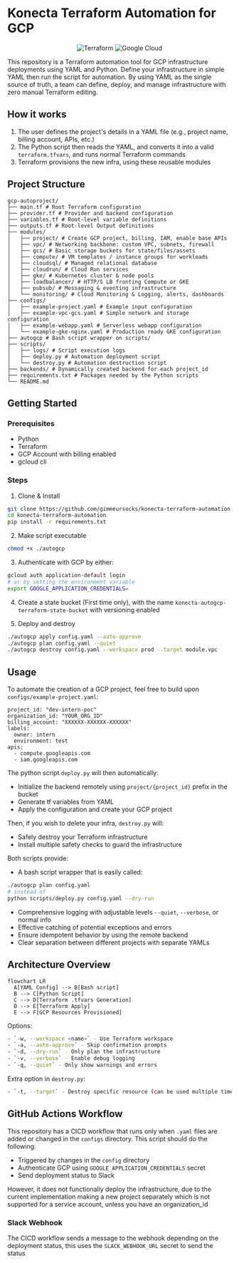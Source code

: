 # Konecta Terraform Automation for GCP

<p align="center"><img src="https://img.shields.io/badge/terraform-%235835CC.svg?style=for-the-badge&logo=terraform&logoColor=white" alt="Terraform"/>   <img src="https://img.shields.io/badge/GoogleCloud-%234285F4.svg?style=for-the-badge&logo=google-cloud&logoColor=white" alt="Google Cloud"/></p>

This repository is a Terraform automation tool for GCP infrastructure deployments using YAML and Python. Define your infrastructure in simple YAML then run the script for automation. By using YAML as the single source of truth, a team can define, deploy, and manage infrastructure with zero manual Terraform editing. 

## How it works

1. The user defines the project's details in a YAML file (e.g., project name, billing account, APIs, etc.)
2. The Python script then reads the YAML, and converts it into a valid `terraform.tfvars`, and runs normal Terraform commands
3. Terraform provisions the new infra, using these reusable modules

## Project Structure

```graph
gcp-autoproject/
├── main.tf # Root Terraform configuration
├── provider.tf # Provider and backend configuration
├── variables.tf # Root-level variable definitions
├── outputs.tf # Root-level Output definitions
├── modules/
│   ├── project/ # Create GCP project, billing, IAM, enable base APIs
│   ├── vpc/ # Networking backbone: custom VPC, subnets, firewall
│   ├── gcs/ # Basic storage buckets for state/files/assets
│   ├── compute/ # VM templates / instance groups for workloads
│   ├── cloudsql/ # Managed relational database
│   ├── cloudrun/ # Cloud Run services
│   ├── gke/ # Kubernetes cluster & node pools
│   ├── loadbalancer/ # HTTP/S LB fronting Compute or GKE
│   ├── pubsub/ # Messaging & eventing infrastructure
│   └── monitoring/ # Cloud Monitoring & Logging, alerts, dashboards
├── configs/
│   ├── example-project.yaml # Example input configuration
│   ├── example-vpc-gcs.yaml # Simple network and storage configuration
│   ├── example-webapp.yaml # Serverless webapp configuration
│   └── example-gke-nginx.yaml # Production ready GKE configuration
├── autogcp # Bash script wrapper on scripts/
├── scripts/
│	├── logs/ # Script execution logs
│   ├── deploy.py # Automation deployment script
│   └── destroy.py # Automation destruction script
├── backends/ # Dynamically created backend for each project_id
├── requirements.txt # Packages needed by the Python scripts
└── README.md
```

## Getting Started

### Prerequisites

- Python
- Terraform
- GCP Account with billing enabled
- gcloud cli

### Steps

1. Clone & Install

```bash
git clone https://github.com/gimmeursocks/konecta-terraform-automation.git
cd konecta-terraform-automation
pip install -r requirements.txt
```

2. Make script executable

```bash
chmod +x ./autogcp
```

3. Authenticate with GCP by either:

```bash
gcloud auth application-default login
# or by setting the environment variable
export GOOGLE_APPLICATION_CREDENTIALS=
```

4. Create a state bucket (First time only), with the name `konecta-autogcp-terraform-state-bucket` with versioning enabled

5. Deploy and destroy

```bash
./autogcp apply config.yaml --auto-approve
./autogcp plan config.yaml --quiet
./autogcp destroy config.yaml --workspace prod --target module.vpc
```

## Usage

To automate the creation of a GCP project, feel free to build upon  `configs/example-project.yaml`:

```hcl
project_id: "dev-intern-poc"
organization_id: "YOUR_ORG_ID"
billing_account: "XXXXXX-XXXXXX-XXXXXX"
labels:
  owner: intern
  environment: test
apis:
  - compute.googleapis.com
  - iam.googleapis.com
```

The python script `deploy.py` will then automatically:

- Initialize the backend remotely using `project/{project_id}` prefix in the bucket
- Generate tf variables from YAML
- Apply the configuration and create your GCP project

Then, if you wish to delete your infra, `destroy.py` will:

- Safely destroy your Terraform infrastructure
- Install multiple safety checks to guard the infrastructure

Both scripts provide:

- A bash script wrapper that is easily called:

```bash
./autogcp plan config.yaml
# instead of
python scripts/deploy.py config.yaml --dry-run
```

- Comprehensive logging with adjustable levels `--quiet`, `--verbose`, or normal info
- Effective catching of potential exceptions and errors
- Ensure idempotent behavior by using the remote backend
- Clear separation between different projects with separate YAMLs

## Architecture Overview

```mermaid
flowchart LR
  A[YAML Config] --> B[Bash script]
  B --> C[Python Script]
  C --> D[Terraform .tfvars Generation]
  D --> E[Terraform Apply]
  E --> F[GCP Resources Provisioned]

```

Options:

```bash
- `-w, --workspace <name>` - Use Terraform workspace
- `-a, --auto-approve` - Skip confirmation prompts
- `-d, --dry-run` - Only plan the infrastructure
- `-v, --verbose` - Enable debug logging
- `-q, --quiet` - Only show warnings and errors
```

Extra option in `destroy.py`:

```bash
- `-t, --target` - Destroy specific resource (can be used multiple times)
```

## GitHub Actions Workflow

This repository has a CICD workflow that runs only when `.yaml` files are added or changed in the `configs` directory. This script should do the following:

- Triggered by changes in the `config` directory
- Authenticate GCP using `GOOGLE_APPLICATION_CREDENTIALS` secret
- Send deployment status to Slack

However, it does not functionally deploy the infrastructure, due to the current implementation making a new project separately which is not supported for a service account, unless you have an organization_id

### Slack Webhook

The CICD workflow sends a message to the webhook depending on the deployment status, this uses the `SLACK_WEBHOOK_URL` secret to send the status
